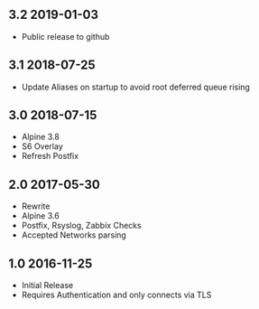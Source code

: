 ## 3.2 2019-01-03 <dave at tiredofit dot ca>

* Public release to github

## 3.1 2018-07-25 <dave at tiredofit dot ca>

* Update Aliases on startup to avoid root deferred queue rising

## 3.0 2018-07-15 <dave at tiredofit dot ca>

* Alpine 3.8
* S6 Overlay
* Refresh Postfix

## 2.0 2017-05-30 <dave at tiredofit dot ca>

* Rewrite
* Alpine 3.6
* Postfix, Rsyslog, Zabbix Checks
* Accepted Networks parsing

## 1.0 2016-11-25 <dave at tiredofit dot ca>

* Initial Release
* Requires Authentication and only connects via TLS
